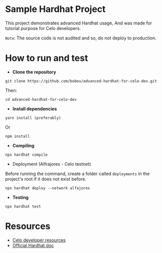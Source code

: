 # Sample Hardhat Project

This project demonstrates advanced Hardhat usage, And was made for tutorial purpose for Celo developers.

`Note`: The source code is not audited and so, do not deploy to production.

# How to run and test

- **Clone the repository**

```
git clone https://github.com/bobeu/advanced-hardhat-for-celo-dev.git

```

Then: 

```
cd advanced-hardhat-for-celo-dev

```

- **Install dependencies**

```
yarn install (preferably)

```

Or

```
npm install

```

- **Compiling**

```
npx hardhat compile

```

- Deployment (Alfrajores - Celo testnet)

Before running the command, create a folder called `deployments` in the project's root if it does not exist before.

```
npx hardhat deploy --network alfajores

```

-  **Testing**

```
npx hardhat test

```

# Resources

- [Celo developer resources](https://docs.celo.org/developer/)
- [Official Hardhat doc](https://hardhat.org)